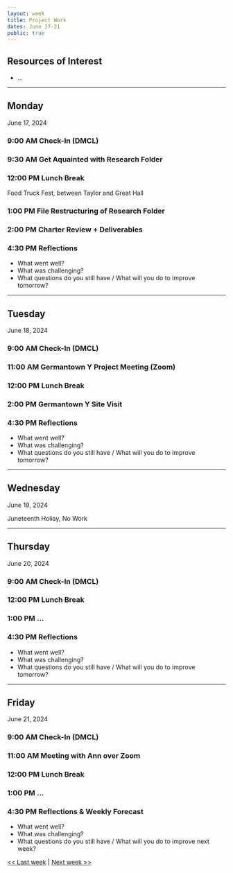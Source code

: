 ```yaml
---
layout: week
title: Project Work
dates: June 17-21
public: true
---
```


## Resources of Interest
- ...

---

## Monday
June 17, 2024

### 9:00 AM Check-In (DMCL)

### 9:30 AM Get Aquainted with Research Folder 

### 12:00 PM Lunch Break
Food Truck Fest, between Taylor and Great Hall

### 1:00 PM File Restructuring of Research Folder

### 2:00 PM Charter Review + Deliverables

### 4:30 PM Reflections
- What went well?
- What was challenging?
- What questions do you still have / What will you do to improve tomorrow?

---

## Tuesday
June 18, 2024

### 9:00 AM Check-In (DMCL)

### 11:00 AM Germantown Y Project Meeting (Zoom)

### 12:00 PM Lunch Break

### 2:00 PM Germantown Y Site Visit

### 4:30 PM Reflections
- What went well?
- What was challenging?
- What questions do you still have / What will you do to improve tomorrow?

---

## Wednesday
June 19, 2024

Juneteenth Holiay, No Work

---

## Thursday
June 20, 2024

### 9:00 AM Check-In (DMCL)

### 12:00 PM Lunch Break

### 1:00 PM  ...

### 4:30 PM Reflections
- What went well?
- What was challenging?
- What questions do you still have / What will you do to improve tomorrow?

---

## Friday
June 21, 2024

### 9:00 AM Check-In (DMCL)

### 11:00 AM Meeting with Ann over Zoom

### 12:00 PM Lunch Break

### 1:00 PM ...

### 4:30 PM Reflections & Weekly Forecast
- What went well?
- What was challenging?
- What questions do you still have / What will you do to improve next week?

[<< Last week](02-data) | [Next week >>](04-work)
